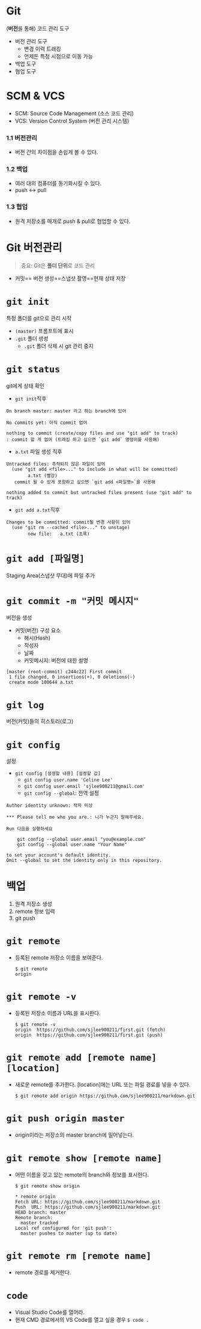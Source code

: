 # Git

(**버전**을 통해) 코드 관리 도구

* 버전 관리 도구
  * 변경 이력 트래킹
  * 언제든 특정 시점으로 이동 가능
* 백업 도구
* 협업 도구



# SCM & VCS

* SCM: Source Code Management (소스 코드 관리)
* VCS: Version Control System (버전 관리 시스템)



### 1.1 버전관리

* 버전 간의 차이점을 손쉽게 볼 수 있다.



### 1.2 백업

* 여러 대의 컴퓨터를 동기화시킬 수 있다.
* push <-> pull



### 1.3 협업

* 원격 저장소를 매개로 push & pull로 협업할 수 있다.



# Git 버전관리

> 중요: Git은 **폴더 단위**로 코드 관리

* 커밋== 버전 생성==스냅샷 촬영==현재 상태 저장



# `git init`

특정 폴더를 git으로 관리 시작

* `(master)` 프롬프트에 표시
* `.git` 폴더 생성
  * `.git` 폴더 삭제 시 git 관리 중지



# `git status`

git에게 상태 확인

* `git init`직후

``` 
On branch master: master 라고 하는 branch에 있어

No commits yet: 아직 commit 없어

nothing to commit (create/copy files and use "git add" to track)
: commit 할 게 없어 (트래킹 하고 싶으면 `git add` 명령어를 사용해)
```

* `a.txt` 파일 생성 직후

```
Untracked files: 추적되지 않은 파일이 있어
  (use "git add <file>..." to include in what will be committed)
        a.txt (빨강)
   commit 될 수 있게 포함하고 싶으면 `git add <파일명>`을 사용해
   
nothing added to commit but untracked files present (use "git add" to track)        

```



* `git add a.txt`직후

```
Changes to be committed: commit될 변경 사항이 있어
  (use "git rm --cached <file>..." to unstage)
        new file:   a.txt (초록)
```



# `git add [파일명]`

Staging Area(스냅샷 무대)에 파일 추가




# `git commit -m "커밋 메시지"`

버전을 생성

* 커밋(버전) 구성 요소
  * 해시(Hash)
  * 작성자
  * 날짜
  * 커밋메시지: 버전에 대한 설명

```
[master (root-commit) c244c22] First commit
 1 file changed, 0 insertions(+), 0 deletions(-)
 create mode 100644 a.txt
```



# `git log`

버전(커밋)들의 히스토리(로그)



# `git config`

설정

* `git config [설정할 내용] [설정할 값]`
  * `git config user.name 'Celine Lee'`
  * `git config user.email 'sjlee900211@gmail.com'`
  * `git config --global`: 전역 설정



```
Author identity unknown: 작자 미상

*** Please tell me who you are.: 니가 누군지 말해주세요.

Run 다음을 실행하세요

	git config --global user.email "you@example.com"
	git config --global user.name "Your Name"
	
to set your account's default identity.
Omit --global to set the identity only in this repository.
```



# 백업

1. 원격 저장소 생성
2. remote 정보 입력
3. git push



# `git remote`

* 등록된 remote 저장소 이름을 보여준다.

  ```
  $ git remote
  origin
  ```



# `git remote -v`

* 등록된 저장소 이름과 URL을 표시한다.

  ```
  $ git remote -v
  origin  https://github.com/sjlee900211/first.git (fetch)
  origin  https://github.com/sjlee900211/first.git (push)
  ```



# 	`git remote add [remote name] [location]`

* 새로운 remote를 추가한다. [location]에는 URL 또는 파일 경로를 넣을 수 있다.

  ```
  $ git remote add origin https://github.com/sjlee900211/markdown.git
  ```



# `git push origin master`

* origin이라는 저장소의  master branch에 밀어넣는다.

# `git remote show [remote name]`
* 어떤 이름을 갖고 있는 remote의 branch와 정보를 표시한다.
  ```
  $ git remote show origin

  * remote origin
  Fetch URL: https://github.com/sjlee900211/markdown.git
  Push  URL: https://github.com/sjlee900211/markdown.git
  HEAD branch: master
  Remote branch:
    master tracked
  Local ref configured for 'git push':
    master pushes to master (up to date)

# `git remote rm [remote name]`
* remote 경로를 제거한다.

# `code`
* Visual Studio Code를 열어라.
* 현재 CMD 경로에서의 VS Code를 열고 싶을 경우 `$ code .`